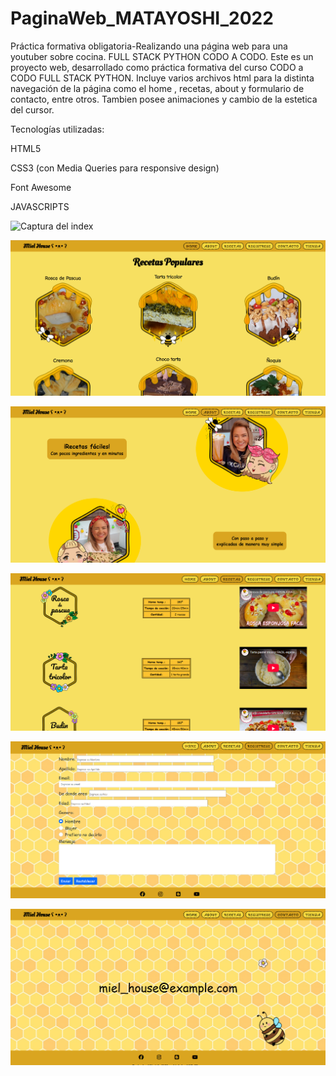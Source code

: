 # PaginaWeb_MATAYOSHI_2022
Práctica formativa obligatoria-Realizando una página web para una youtuber sobre cocina.
FULL STACK PYTHON CODO A CODO.
Este es un proyecto web, desarrollado como práctica formativa del curso CODO a CODO
FULL STACK PYTHON. 
Incluye varios archivos html para la distinta navegación de la página como el home , recetas, about y formulario de contacto, entre otros.
Tambien posee animaciones y cambio de la estetica del cursor.

Tecnologías utilizadas: 

HTML5

CSS3 (con Media Queries para responsive design)

Font Awesome

JAVASCRIPTS 

![Captura del index](imagenes/SS/indexdelapagina.png)

![Captura del home](imagenes/SS/home.png)

![Captura del about](imagenes/SS/about.png)

![Captura de recetas](imagenes/SS/recetas.png)

![Captura del registro](imagenes/SS/registro.png)

![Captura del contacto](imagenes/SS/contacto.png)
